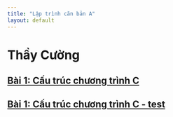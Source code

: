 ```yaml
---
title: "Lập trình căn bản A"
layout: default
---
```


# **Thầy Cường**

## [Bài 1: Cấu trúc chương trình C](1.%20C%E1%BA%A5u%20tr%C3%BAc%20ch%C6%B0%C6%A1ng%20tr%C3%ACnh%20C.md)

## [Bài 1: Cấu trúc chương trình C - test](./1.%20C%E1%BA%A5u%20tr%C3%BAc%20ch%C6%B0%C6%A1ng%20tr%C3%ACnh%20C/index.md)
